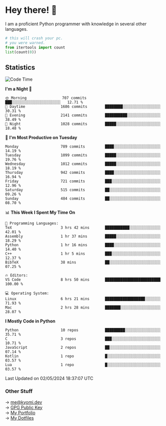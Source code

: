 # Hey there! 👋

I am a proficient Python programmer with knowledge in several other languages.

```py
# this will crash your pc.
# you were warned.
from itertools import count
list(count(0))
```

## Statistics
<!--START_SECTION:waka-->
![Code Time](http://img.shields.io/badge/Code%20Time-1%2C056%20hrs%2040%20mins-blue)

**I'm a Night 🦉** 

```text
🌞 Morning                707 commits         ███░░░░░░░░░░░░░░░░░░░░░░   12.71 % 
🌆 Daytime                1686 commits        ████████░░░░░░░░░░░░░░░░░   30.31 % 
🌃 Evening                2141 commits        ██████████░░░░░░░░░░░░░░░   38.49 % 
🌙 Night                  1028 commits        █████░░░░░░░░░░░░░░░░░░░░   18.48 % 
```
📅 **I'm Most Productive on Tuesday** 

```text
Monday                   789 commits         ████░░░░░░░░░░░░░░░░░░░░░   14.19 % 
Tuesday                  1099 commits        █████░░░░░░░░░░░░░░░░░░░░   19.76 % 
Wednesday                1012 commits        █████░░░░░░░░░░░░░░░░░░░░   18.19 % 
Thursday                 942 commits         ████░░░░░░░░░░░░░░░░░░░░░   16.94 % 
Friday                   721 commits         ███░░░░░░░░░░░░░░░░░░░░░░   12.96 % 
Saturday                 515 commits         ██░░░░░░░░░░░░░░░░░░░░░░░   09.26 % 
Sunday                   484 commits         ██░░░░░░░░░░░░░░░░░░░░░░░   08.70 % 
```


📊 **This Week I Spent My Time On** 

```text
💬 Programming Languages: 
TeX                      3 hrs 42 mins       ███████████░░░░░░░░░░░░░░   42.01 % 
Assembly                 1 hr 37 mins        █████░░░░░░░░░░░░░░░░░░░░   18.29 % 
Python                   1 hr 16 mins        ████░░░░░░░░░░░░░░░░░░░░░   14.40 % 
C++                      1 hr 5 mins         ███░░░░░░░░░░░░░░░░░░░░░░   12.37 % 
BibTeX                   38 mins             ██░░░░░░░░░░░░░░░░░░░░░░░   07.25 % 

🔥 Editors: 
VS Code                  8 hrs 50 mins       █████████████████████████   100.00 % 

💻 Operating System: 
Linux                    6 hrs 21 mins       ██████████████████░░░░░░░   71.93 % 
Mac                      2 hrs 28 mins       ███████░░░░░░░░░░░░░░░░░░   28.07 % 
```

**I Mostly Code in Python** 

```text
Python                   10 repos            █████████░░░░░░░░░░░░░░░░   35.71 % 
C                        3 repos             ███░░░░░░░░░░░░░░░░░░░░░░   10.71 % 
JavaScript               2 repos             ██░░░░░░░░░░░░░░░░░░░░░░░   07.14 % 
Kotlin                   1 repo              █░░░░░░░░░░░░░░░░░░░░░░░░   03.57 % 
Lua                      1 repo              █░░░░░░░░░░░░░░░░░░░░░░░░   03.57 % 
```




 Last Updated on 02/05/2024 18:37:07 UTC
<!--END_SECTION:waka-->

### Other Stuff

→ [me@kyomi.dev](mailto:me@kyomi.dev)\
→ [GPG Public Key](https://github.com/bitterteriyaki.gpg)\
→ [My Portfolio](https://kyomi.dev)\
→ [My Dotfiles](https://github.com/bitterteriyaki/dotfiles)
